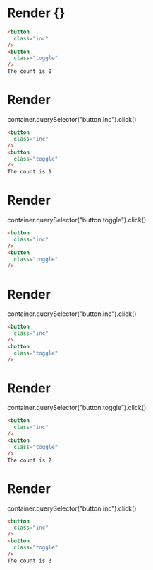 # Render {}
```html
<button
  class="inc"
/>
<button
  class="toggle"
/>
The count is 0
```


# Render 
container.querySelector("button.inc").click()

```html
<button
  class="inc"
/>
<button
  class="toggle"
/>
The count is 1
```


# Render 
container.querySelector("button.toggle").click()

```html
<button
  class="inc"
/>
<button
  class="toggle"
/>
```


# Render 
container.querySelector("button.inc").click()

```html
<button
  class="inc"
/>
<button
  class="toggle"
/>
```


# Render 
container.querySelector("button.toggle").click()

```html
<button
  class="inc"
/>
<button
  class="toggle"
/>
The count is 2
```


# Render 
container.querySelector("button.inc").click()

```html
<button
  class="inc"
/>
<button
  class="toggle"
/>
The count is 3
```